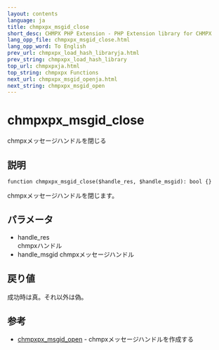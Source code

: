 ```yaml
---
layout: contents
language: ja
title: chmpxpx_msgid_close
short_desc: CHMPX PHP Extension - PHP Extension library for CHMPX
lang_opp_file: chmpxpx_msgid_close.html
lang_opp_word: To English
prev_url: chmpxpx_load_hash_libraryja.html
prev_string: chmpxpx_load_hash_library
top_url: chmpxpxja.html
top_string: chmpxpx Functions
next_url: chmpxpx_msgid_openja.html
next_string: chmpxpx_msgid_open
---
```


# chmpxpx_msgid_close
chmpxメッセージハンドルを閉じる

## 説明

```
function chmpxpx_msgid_close($handle_res, $handle_msgid): bool {}
```

chmpxメッセージハンドルを閉じます。

## パラメータ
- handle_res  
chmpxハンドル
- handle_msgid
chmpxメッセージハンドル

## 戻り値
成功時は真。それ以外は偽。

## 参考
- [chmpxpx_msgid_open](chmpxpx_msgid_openja.html) - chmpxメッセージハンドルを作成する
